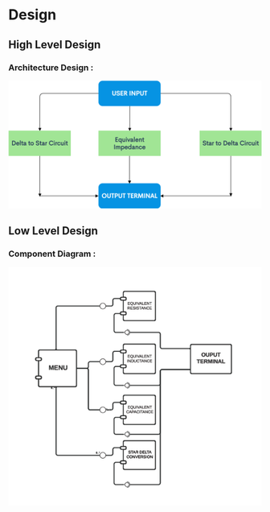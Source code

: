 # Design

## High Level Design 
### Architecture Design :
![Architecture](https://github.com/MohdHusainKhan/MiniProject/blob/main/2_Design/flowchart1.png)

## Low Level Design 
### Component Diagram :
![ComponentDiagram](https://github.com/MohdHusainKhan/MiniProject/blob/main/2_Design/Component%20diagram.PNG)

